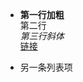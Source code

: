 <ul style="line-height:1.2;">
  <li><strong>第一行加粗</strong><br>第二行<br><em>第三行斜体</em><br><a href="https://github.com">链接</a></li>
  <br>
  <li>另一条列表项</li>
</ul>

